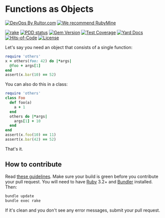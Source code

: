 # Functions as Objects

[![DevOps By Rultor.com](https://www.rultor.com/b/yegor256/others)](https://www.rultor.com/p/yegor256/others)
[![We recommend RubyMine](https://www.elegantobjects.org/rubymine.svg)](https://www.jetbrains.com/ruby/)

[![rake](https://github.com/yegor256/others/actions/workflows/rake.yml/badge.svg)](https://github.com/yegor256/others/actions/workflows/rake.yml)
[![PDD status](https://www.0pdd.com/svg?name=yegor256/others)](https://www.0pdd.com/p?name=yegor256/others)
[![Gem Version](https://badge.fury.io/rb/others.svg)](https://badge.fury.io/rb/others)
[![Test Coverage](https://img.shields.io/codecov/c/github/yegor256/others.svg)](https://codecov.io/github/yegor256/others?branch=master)
[![Yard Docs](https://img.shields.io/badge/yard-docs-blue.svg)](https://rubydoc.info/github/yegor256/others/master/frames)
[![Hits-of-Code](https://hitsofcode.com/github/yegor256/others)](https://hitsofcode.com/view/github/yegor256/others)
[![License](https://img.shields.io/badge/license-MIT-green.svg)](https://github.com/yegor256/others/blob/master/LICENSE.txt)

Let's say you need an object that consists of a single function:

```ruby
require 'others'
x = others(foo: 42) do |*args|
  @foo + args[1]
end
assert(x.bar(10) == 52)
```

You can also do this in a class:

```ruby
require 'others'
class Foo
  def foo(a)
    a + 1
  end
  others do |*args|
    args[1] + 10
  end
end
assert(x.foo(10) == 11)
assert(x.bar(42) == 52)
```

That's it.

## How to contribute

Read
[these guidelines](https://www.yegor256.com/2014/04/15/github-guidelines.html).
Make sure your build is green before you contribute
your pull request. You will need to have
[Ruby](https://www.ruby-lang.org/en/) 3.2+ and
[Bundler](https://bundler.io/) installed. Then:

```bash
bundle update
bundle exec rake
```

If it's clean and you don't see any error messages, submit your pull request.
